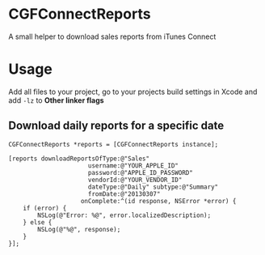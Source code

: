 CGFConnectReports
=================
A small helper to download sales reports from iTunes Connect

Usage
=================
Add all files to your project, go to your projects build settings in Xcode and add `-lz` to **Other linker flags**

## Download daily reports for a specific date
```objc
CGFConnectReports *reports = [CGFConnectReports instance];
    
[reports downloadReportsOfType:@"Sales" 
                      username:@"YOUR_APPLE_ID" 
                      password:@"APPLE_ID_PASSWORD" 
                      vendorId:@"YOUR_VENDOR_ID" 
                      dateType:@"Daily" subtype:@"Summary" 
                      fromDate:@"20130307" 
                    onComplete:^(id response, NSError *error) {
    if (error) {
        NSLog(@"Error: %@", error.localizedDescription);
    } else {
        NSLog(@"%@", response);
    }
}];
```
